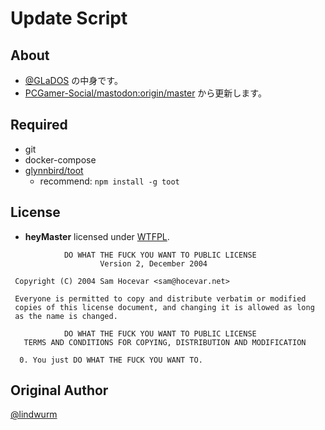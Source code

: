 Update Script
===

## About

- [@GLaDOS](https://pcgamer.social/@GLaDOS) の中身です。
- [PCGamer-Social/mastodon:origin/master](https://github.com/PCGamer-Social/mastodon) から更新します。

## Required

- git
- docker-compose
- [glynnbird/toot](https://github.com/glynnbird/toot)
    - recommend: `npm install -g toot`

## License

- **heyMaster** licensed under [WTFPL](http://www.wtfpl.net/).

```
            DO WHAT THE FUCK YOU WANT TO PUBLIC LICENSE
                    Version 2, December 2004

 Copyright (C) 2004 Sam Hocevar <sam@hocevar.net>

 Everyone is permitted to copy and distribute verbatim or modified
 copies of this license document, and changing it is allowed as long
 as the name is changed.

            DO WHAT THE FUCK YOU WANT TO PUBLIC LICENSE
   TERMS AND CONDITIONS FOR COPYING, DISTRIBUTION AND MODIFICATION

  0. You just DO WHAT THE FUCK YOU WANT TO.
```

## Original Author

[@lindwurm](https://github.com/lindwurm)